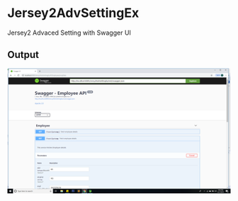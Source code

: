 # Jersey2AdvSettingEx
Jersey2 Advaced Setting with Swagger UI

## Output

![Snap](https://github.com/yogendrajava86/Jersy2AdvSettingEx/blob/master/Jersey2WithSwagger.png)
